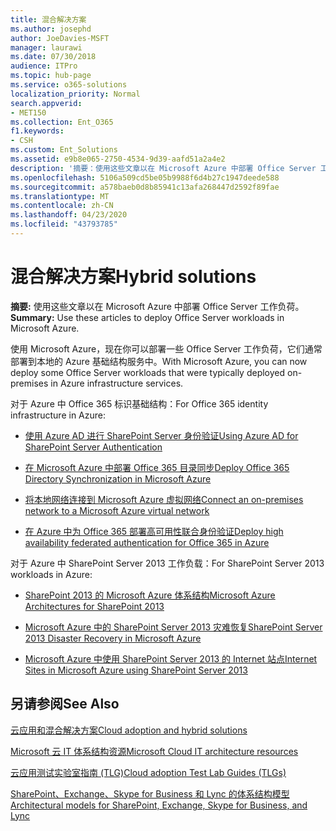 ```yaml
---
title: 混合解决方案
ms.author: josephd
author: JoeDavies-MSFT
manager: laurawi
ms.date: 07/30/2018
audience: ITPro
ms.topic: hub-page
ms.service: o365-solutions
localization_priority: Normal
search.appverid:
- MET150
ms.collection: Ent_O365
f1.keywords:
- CSH
ms.custom: Ent_Solutions
ms.assetid: e9b8e065-2750-4534-9d39-aafd51a2a4e2
description: '摘要：使用这些文章以在 Microsoft Azure 中部署 Office Server 工作负荷。 '
ms.openlocfilehash: 5106a509cd5be05b9988f6d4b27c1947deede588
ms.sourcegitcommit: a578baeb0d8b85941c13afa268447d2592f89fae
ms.translationtype: MT
ms.contentlocale: zh-CN
ms.lasthandoff: 04/23/2020
ms.locfileid: "43793785"
---
```

# <a name="hybrid-solutions"></a><span data-ttu-id="c28b1-103">混合解决方案</span><span class="sxs-lookup"><span data-stu-id="c28b1-103">Hybrid solutions</span></span>

 <span data-ttu-id="c28b1-104">**摘要:** 使用这些文章以在 Microsoft Azure 中部署 Office Server 工作负荷。 </span><span class="sxs-lookup"><span data-stu-id="c28b1-104">**Summary:** Use these articles to deploy Office Server workloads in Microsoft Azure.</span></span>
  
<span data-ttu-id="c28b1-105">使用 Microsoft Azure，现在你可以部署一些 Office Server 工作负荷，它们通常部署到本地的 Azure 基础结构服务中。</span><span class="sxs-lookup"><span data-stu-id="c28b1-105">With Microsoft Azure, you can now deploy some Office Server workloads that were typically deployed on-premises in Azure infrastructure services.</span></span>
  
<span data-ttu-id="c28b1-106">对于 Azure 中 Office 365 标识基础结构：</span><span class="sxs-lookup"><span data-stu-id="c28b1-106">For Office 365 identity infrastructure in Azure:</span></span>

- [<span data-ttu-id="c28b1-107">使用 Azure AD 进行 SharePoint Server 身份验证</span><span class="sxs-lookup"><span data-stu-id="c28b1-107">Using Azure AD for SharePoint Server Authentication</span></span>](using-azure-ad-for-sharepoint-server-authentication.md)

- [<span data-ttu-id="c28b1-108">在 Microsoft Azure 中部署 Office 365 目录同步</span><span class="sxs-lookup"><span data-stu-id="c28b1-108">Deploy Office 365 Directory Synchronization in Microsoft Azure</span></span>](deploy-office-365-directory-synchronization-dirsync-in-microsoft-azure.md)
  
- [<span data-ttu-id="c28b1-109">将本地网络连接到 Microsoft Azure 虚拟网络</span><span class="sxs-lookup"><span data-stu-id="c28b1-109">Connect an on-premises network to a Microsoft Azure virtual network</span></span>](connect-an-on-premises-network-to-a-microsoft-azure-virtual-network.md)
    
- [<span data-ttu-id="c28b1-110">在 Azure 中为 Office 365 部署高可用性联合身份验证</span><span class="sxs-lookup"><span data-stu-id="c28b1-110">Deploy high availability federated authentication for Office 365 in Azure</span></span>](deploy-high-availability-federated-authentication-for-office-365-in-azure.md)
    
<span data-ttu-id="c28b1-111">对于 Azure 中 SharePoint Server 2013 工作负载：</span><span class="sxs-lookup"><span data-stu-id="c28b1-111">For SharePoint Server 2013 workloads in Azure:</span></span>
  
- [<span data-ttu-id="c28b1-112">SharePoint 2013 的 Microsoft Azure 体系结构</span><span class="sxs-lookup"><span data-stu-id="c28b1-112">Microsoft Azure Architectures for SharePoint 2013</span></span>](microsoft-azure-architectures-for-sharepoint-2013.md)
    
- [<span data-ttu-id="c28b1-113">Microsoft Azure 中的 SharePoint Server 2013 灾难恢复</span><span class="sxs-lookup"><span data-stu-id="c28b1-113">SharePoint Server 2013 Disaster Recovery in Microsoft Azure</span></span>](sharepoint-server-2013-disaster-recovery-in-microsoft-azure.md)
    
- [<span data-ttu-id="c28b1-114">Microsoft Azure 中使用 SharePoint Server 2013 的 Internet 站点</span><span class="sxs-lookup"><span data-stu-id="c28b1-114">Internet Sites in Microsoft Azure using SharePoint Server 2013</span></span>](internet-sites-in-microsoft-azure-using-sharepoint-server-2013.md)
  
  
## <a name="see-also"></a><span data-ttu-id="c28b1-115">另请参阅</span><span class="sxs-lookup"><span data-stu-id="c28b1-115">See Also</span></span>

[<span data-ttu-id="c28b1-116">云应用和混合解决方案</span><span class="sxs-lookup"><span data-stu-id="c28b1-116">Cloud adoption and hybrid solutions</span></span>](cloud-adoption-and-hybrid-solutions.yml)
  
[<span data-ttu-id="c28b1-117">Microsoft 云 IT 体系结构资源</span><span class="sxs-lookup"><span data-stu-id="c28b1-117">Microsoft Cloud IT architecture resources</span></span>](microsoft-cloud-it-architecture-resources.md)
  
[<span data-ttu-id="c28b1-118">云应用测试实验室指南 (TLG)</span><span class="sxs-lookup"><span data-stu-id="c28b1-118">Cloud adoption Test Lab Guides (TLGs)</span></span>](cloud-adoption-test-lab-guides-tlgs.md)
  
[<span data-ttu-id="c28b1-119">SharePoint、Exchange、Skype for Business 和 Lync 的体系结构模型</span><span class="sxs-lookup"><span data-stu-id="c28b1-119">Architectural models for SharePoint, Exchange, Skype for Business, and Lync</span></span>](architectural-models-for-sharepoint-exchange-skype-for-business-and-lync.md)


